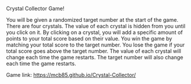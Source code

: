 Crystal Collector Game!

You will be given a randomized target number at the start of the game. There are four crystals. The value of each crystal is hidden from you until you click on it. By clicking on a crystal, you will add a specific amount of points to your total score based on their value. You win the game by matching your total score to the target number. You lose the game if your total score goes above the target number. The value of each crystal will change each time the game restarts. The target number will also change each time the game restarts.  

Game link: https://mcb85.github.io/Crystal-Collector/
